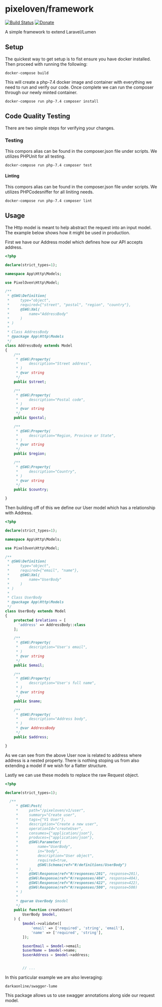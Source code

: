 # pixeloven/framework

[![Build Status](https://dev.azure.com/pixeloven/Framework/_apis/build/status/pixeloven.framework?branchName=master)](https://dev.azure.com/pixeloven/Framework/_build/latest?definitionId=1&branchName=master)
[![Donate](https://img.shields.io/badge/donate-paypal-blue.svg)](https://paypal.me/briangebel)

A simple framework to extend Laravel/Lumen

## Setup
The quickest way to get setup is to fist ensure you have docker installed. Then proceed with running the following:
```
docker-compose build
```
This will create a php-7.4 docker image and container with everything we need to run and verify our code. Once complete we can run the composer through our newly minted container.
```
docker-compose run php-7.4 composer install
```
## Code Quality Testing
There are two simple steps for verifying your changes.

### Testing
This compors alias can be found in the composer.json file under scripts. We utilizes PHPUnit for all testing.
```
docker-compose run php-7.4 composer test
```

#### Linting
This compors alias can be found in the composer.json file under scripts. We utilizes PHPCodesniffer for all liniting needs.
```
docker-compose run php-7.4 composer lint
```

## Usage
The Http model is meant to help abstract the request into an input model. The example below shows how it might be used in production. 

First we have our Address model which defines how our API accepts address.

```php
<?php

declare(strict_types=1);

namespace App\Http\Models;

use PixelOven\Http\Model;

/**
 * @SWG\Definition(
 *     type="object",
 *     required={"street", "postal", "region", "country"},
 *     @SWG\Xml(
 *         name="AddressBody"
 *     )
 * )
 *
 * Class AddressBody
 * @package App\Http\Models
 */
class AddressBody extends Model
{
    /**
     * @SWG\Property(
     *     description="Street address",
     * )
     * @var string
     */
    public $street;

    /**
     * @SWG\Property(
     *     description="Postal code",
     * )
     * @var string
     */
    public $postal;

    /**
     * @SWG\Property(
     *     description="Region, Province or State",
     * )
     * @var string
     */
    public $region;

    /**
     * @SWG\Property(
     *     description="Country",
     * )
     * @var string
     */
    public $country;

}
```

Then building off of this we define our User model which has a relationship with Address.
```php
<?php

declare(strict_types=1);

namespace App\Http\Models;

use PixelOven\Http\Model;

/**
 * @SWG\Definition(
 *     type="object",
 *     required={"email", "name"},
 *     @SWG\Xml(
 *         name="UserBody"
 *     )
 * )
 *
 * Class UserBody
 * @package App\Http\Models
 */
class UserBody extends Model
{
    protected $relations = [
      'address' => AddressBody::class
    ];

    /**
     * @SWG\Property(
     *     description="User's email",
     * )
     * @var string
     */
    public $email;

    /**
     * @SWG\Property(
     *     description="User's full name",
     * )
     * @var string
     */
    public $name;

    /**
     * @SWG\Property(
     *     description="Address body",
     * )
     * @var AddressBody
     */
    public $address;

}
```

As we can see from the above User now is related to address where address is a nested property. There is nothing stoping us from also extending a model if we wish for a flatter structure.

Lastly we can use these models to replace the raw Request object. 
```php
<?php

declare(strict_types=1);

  /**
     * @SWG\Post(
     *     path="/pixeloven/v1/user",
     *     summary="Create user",
     *     tags={"V1 User"},
     *     description="Create a new user",
     *     operationId="createUser",
     *     consumes={"application/json"},
     *     produces={"application/json"},
     *     @SWG\Parameter(
     *         name="UserBody",
     *         in="body",
     *         description="User object",
     *         required=true,
     *         @SWG\Schema(ref="#/definitions/UserBody")
     *     ),
     *     @SWG\Response(ref="#/responses/201", response=201),
     *     @SWG\Response(ref="#/responses/404", response=404),
     *     @SWG\Response(ref="#/responses/422", response=422),
     *     @SWG\Response(ref="#/responses/500", response=500)
     * )
     *
     * @param UserBody $model
     */
    public function createUser(
        UserBody $model,
    ) {
        $model->validate([
            'email' => ['required', 'string', 'email'],
            'name' => ['required', 'string'],
        ]);

        $userEmail = $model->email;
        $userName = $model->name;
        $userAddress = $model->address;


        // ...
```
In this particular example we are also leveraging:
```
darkaonline/swagger-lume
```
This package allows us to use swagger annotations along side our request model.
